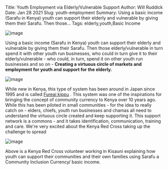 Title: Youth Employment via Elderly/Vulnerable Support
Author: Will Ruddick
Date: Jan 28 2021
Slug: youth-employment
Summary: Using a basic income (Sarafu in Kenya) youth can support their elderly and vulnerable by giving them their Sarafu. Then those...
Tags: elderly,youth,Basic Income

![image](images/blog/youth-employment1.webp)

Using a basic income (Sarafu in Kenya) youth can support their elderly
and vulnerable by giving them their Sarafu. Then those
elderly/vulnerable in turn spend it with other youth run businesses, who
could in turn give it to their elderly/vulnerable - who could, in turn,
spend it on other youth run businesses and so on - **Creating a virtuous
circle of markets and employment for youth and support for the
elderly.**

![image](images/blog/youth-employment33.webp)

While new in Kenya, this type of system has been around in Japan since
1995 and is called [Fureai
kippu](https://en.wikipedia.org/wiki/Fureai_kippu) . This system was one
of the inspirations for bringing the concept of community currency to
Kenya over 10 years ago. While this has been piloted in small
communities - for the idea to really catch on - elders, chiefs, youth
run businesses and chamas all need to understand the virtuous circle
created and keep supporting it. This support network is a commons - and
it takes identification, communication, training and care. We're very
excited about the Kenya Red Cross taking up the challenge to spread

![image](images/blog/youth-employment57.webp)

Above is a Kenya Red Cross volunteer working in Kisauni explaining how
youth can support their communities and their own families using Sarafu
a Community Inclusion Currency/ basic income.
